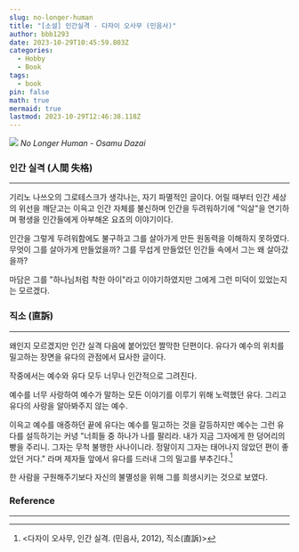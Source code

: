 ```yaml
---
slug: no-longer-human
title: "[소설] 인간실격 - 다자이 오사무 (민음사)"
author: bbb1293
date: 2023-10-29T10:45:59.803Z
categories:
  - Hobby
  - Book
tags:
  - book
pin: false
math: true
mermaid: true
lastmod: 2023-10-29T12:46:38.118Z
---
```


![](/assets/img/202310/book2.jpeg)
_No Longer Human - Osamu Dazai_

### 인간 실격 (人間 失格)

---

기리노 나쓰오의 그로테스크가 생각나는, 자기 파멸적인 글이다.
어릴 때부터 인간 세상의 위선을 깨닫고는 이윽고 인간 자체를 불신하며 인간을 두려워하기에 "익살"을 연기하며 평생을 인간들에게 아부해온 요죠의 이야기이다.

인간을 그렇게 두려워함에도 불구하고 그를 살아가게 만든 원동력을 이해하지 못하였다.
무엇이 그를 살아가게 만들었을까?
그를 무섭게 만들었던 인간들 속에서 그는 왜 살아갔을까?

마담은 그를 "하나님처럼 착한 아이"라고 이야기하였지만 그에게 그런 미덕이 있었는지는 모르겠다.

### 직소 (直訴)

---

왜인지 모르겠지만 인간 실격 다음에 붙어있던 짤막한 단편이다. 유다가 예수의 위치를 밀고하는 장면을 유다의 관점에서 묘사한 글이다.

작중에서는 예수와 유다 모두 너무나 인간적으로 그려진다.

예수를 너무 사랑하여 예수가 말하는 모든 이야기를 이루기 위해 노력했던 유다.
그리고 유다의 사랑을 알아봐주지 않는 예수.

이윽고 예수를 애증하던 끝에 유다는 예수를 밀고하는 것을 갈등하지만 예수는 그런 유다를 설득하기는 커녕 "너희들 중 하나가 나를 팔리라. 내가 지금 그자에게 한 덩어리의 빵을 주리니. 그자는 무척 불행한 사나이니라. 정말이지 그자는 태어나지 않았던 편이 좋았던 거다." 라며 제자들 앞에서 유다를 드러내 그의 밀고를 부추긴다.[^ref1]

한 사람을 구원해주기보다 자신의 불멸성을 위해 그를 희생시키는 것으로 보였다.

### Reference

---

[^ref1]: <다자이 오사무, 인간 실격. (민음사, 2012), 직소(直訴)>
